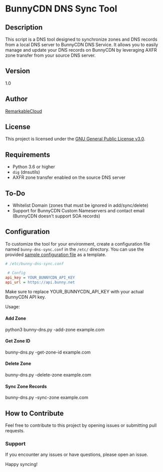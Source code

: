 # BunnyCDN DNS Sync Tool

## Description
This script is a DNS tool designed to synchronize zones and DNS records from a local DNS server to BunnyCDN DNS Service. It allows you to easily manage and update your DNS records on BunnyCDN by leveraging AXFR zone transfer from your source DNS server.

## Version
1.0

## Author
[RemarkableCloud](https://remarkablecloud.com/)

## License
This project is licensed under the [GNU General Public License v3.0](https://www.gnu.org/licenses/gpl-3.0.html).

## Requirements
- Python 3.6 or higher
- `dig` (dnsutils)
- AXFR zone transfer enabled on the source DNS server

## To-Do
- Whitelist Domain (zones that must be ignored in add/sync/delete)
- Support for BunnyCDN Custom Nameservers and contact email (BunnyCDN doesn't support SOA records)

## Configuration
To customize the tool for your environment, create a configuration file named `bunny-dns-sync.conf` in the `/etc/` directory. You can use the provided [sample configuration file](/etc/bunny-dns-sync.conf) as a template.

```ini
# /etc/bunny-dns-sync.conf
```
```ini
 # Config
api_key = YOUR_BUNNYCDN_API_KEY
api_url = https://api.bunny.net
```
Make sure to replace YOUR_BUNNYCDN_API_KEY with your actual BunnyCDN API key.

Usage:
#### Add Zone
python3 bunny-dns.py -add-zone example.com

#### Get Zone ID
 bunny-dns.py -get-zone-id example.com

#### Delete Zone
bunny-dns.py -delete-zone example.com

#### Sync Zone Records
bunny-dns.py -sync-zone example.com

## How to Contribute

Feel free to contribute to this project by opening issues or submitting pull requests.
### Support
If you encounter any issues or have questions, please open an issue.

Happy syncing!
